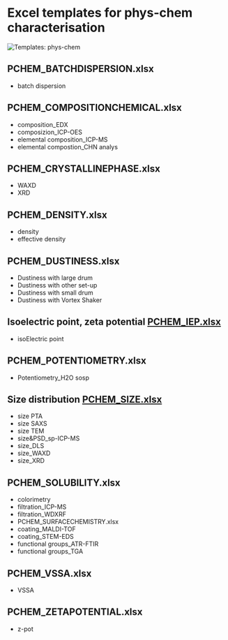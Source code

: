 # Excel templates for phys-chem characterisation

![Templates: phys-chem](images/templates_PCHEM.png "P-CHEM")

##	PCHEM_BATCHDISPERSION.xlsx
*	batch dispersion

##	PCHEM_COMPOSITIONCHEMICAL.xlsx
*	composition_EDX
*	composizion_ICP-OES
*	elemental composition_ICP-MS
*	elemental compostion_CHN analys

##	PCHEM_CRYSTALLINEPHASE.xlsx
*	WAXD
*	XRD

##	PCHEM_DENSITY.xlsx
*	density
*	effective density

##	PCHEM_DUSTINESS.xlsx
*	Dustiness with large drum
*	Dustiness with other set-up
*	Dustiness with small drum
*	Dustiness with Vortex Shaker

##	Isoelectric point, zeta potential [PCHEM_IEP.xlsx](https://github.com/enanomapper/nmdataparser/tree/master/enmconvertor/src/site/resources/templates/PCHEM/IEP)
*	isoElectric point

##	PCHEM_POTENTIOMETRY.xlsx
*	Potentiometry_H2O sosp

##	Size distribution [PCHEM_SIZE.xlsx](https://github.com/enanomapper/nmdataparser/tree/master/enmconvertor/src/site/resources/templates/PCHEM/SIZE)
*	size PTA
*	size SAXS
*	size TEM
*	size&PSD_sp-ICP-MS
*	size_DLS
*	size_WAXD
*	size_XRD

##	PCHEM_SOLUBILITY.xlsx
*	colorimetry
*	filtration_ICP-MS
*	filtration_WDXRF
*	PCHEM_SURFACECHEMISTRY.xlsx
*	coating_MALDI-TOF
*	coating_STEM-EDS
*	functional groups_ATR-FTIR
*	functional groups_TGA

##	PCHEM_VSSA.xlsx
*	VSSA

##	PCHEM_ZETAPOTENTIAL.xlsx
*	z-pot
	
